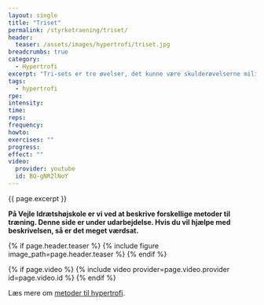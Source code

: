 ```yaml
---
layout: single
title: "Triset"
permalink: /styrketraening/triset/
header:
  teaser: /assets/images/hypertrofi/triset.jpg
breadcrumbs: true
category:
  - Hypertrofi
excerpt: "Tri-sets er tre øvelser, det kunne være skulderøvelserne military press, upright row, lateral raise (bliv ikke forvirret, man kan både træne modsætninger og samme muskelgrupper lige i træk, to øvelser fra samme muskelgruppe hedder compound sets)."
tags:
  - hypertrofi
rpe:
intensity:
time:
reps:
frequency:
howto:
exercises: ""
progress:
effect: ""
video:
  provider: youtube
  id: BQ-gNR2lNoY
---
```


{{ page.excerpt }}

**På Vejle Idrætshøjskole er vi ved at beskrive forskellige metoder til træning. Denne side er under udarbejdelse. Hvis du vil hjælpe med beskrivelsen, så er det meget værdsat.**

{% if page.header.teaser %}
  {% include figure image_path=page.header.teaser %}
{% endif %}

{% if page.video %}
  {% include video provider=page.video.provider id=page.video.id %}
{% endif %}

Læs mere om [metoder til hypertrofi](/hypertrofi-metoder/).

